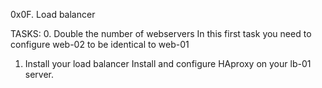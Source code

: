 0x0F. Load balancer

TASKS:
0. Double the number of webservers
In this first task you need to configure web-02 to be identical to web-01

1. Install your load balancer
Install and configure HAproxy on your lb-01 server.
